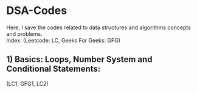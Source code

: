 # DSA-Codes
Here, I save the codes related to data structures and algorithms concepts and problems.  
Index:  (Leetcode: LC, Geeks For Geeks: GFG)  

## **1) Basics: Loops, Number System and Conditional Statements:**
  (LC1, GFG1, LC2)